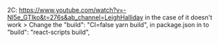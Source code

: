 2C: https://www.youtube.com/watch?v=-NI5e_GTIko&t=276s&ab_channel=LeighHalliday
in the case of it doesn't work > Change the "build": "CI=false yarn build", in package.json in to "build": "react-scripts build",
